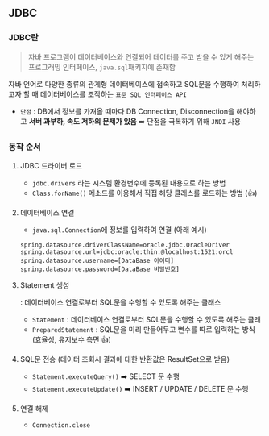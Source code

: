 ## JDBC



### JDBC란

> 자바 프로그램이 데이터베이스와 연결되어 데이터를 주고 받을 수 있게 해주는 프로그래밍 인터페이스, `java.sql`패키지에 존재함

자바 언어로 다양한 종류의 관계형 데이터베이스에 접속하고 SQL문을 수행하여 처리하고자 할 때 데이터베이스를 조작하는 `표준 SQL 인터페이스 API`

* `단점` : DB에서 정보를 가져올 때마다 DB Connection, Disconnection을 해야하고 **서버 과부하, 속도 저하의 문제가 있음** :arrow_right: 단점을 극복하기 위해 `JNDI` 사용 



### 동작 순서

1. JDBC 드라이버 로드

    * `jdbc.drivers` 라는 시스템 환경변수에 등록된 내용으로 하는 방법
    * `Class.forName()` 메소드를 이용해서 직접 해당 클래스를 로드하는 방법 (:thumbsup:)
2. 데이터베이스 연결

    * `java.sql.Connection`에 정보를 입력하여 연결 (아래 예시)

    ```properties
    spring.datasource.driverClassName=oracle.jdbc.OracleDriver
    spring.datasource.url=jdbc:oracle:thin:@localhost:1521:orcl
    spring.datasource.username=[DataBase 아이디]
    spring.datasource.password=[DataBase 비밀번호]
    ```
3. Statement 생성

    : 데이터베이스 연결로부터 SQL문을 수행할 수 있도록 해주는 클래스

    * `Statement` : 데이터베이스 연결로부터 SQL문을 수행할 수 있도록 해주는 클래
    * `PreparedStatement` : SQL문을 미리 만들어두고 변수를 따로 입력하는 방식(효율성, 유지보수 측면 :thumbsup:)
4. SQL문 전송 (데이터 조회시 결과에 대한 반환값은 ResultSet으로 받음)

    * `Statement.executeQuery()` :arrow_right: SELECT 문 수행
    * `Statement.executeUpdate()` :arrow_right: INSERT / UPDATE / DELETE 문 수행
5. 연결 해제

    * `Connection.close`

